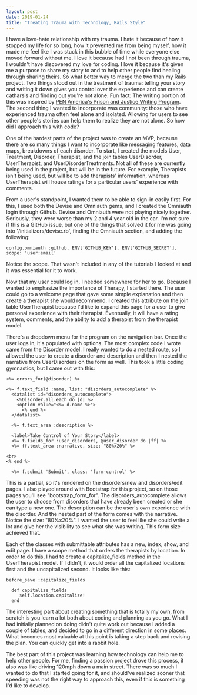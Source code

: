 ```yaml
---
layout: post
date: 2019-01-24
title: "Treating Trauma with Technology, Rails Style"
---
```

I have a love-hate relationship with my trauma. I hate it because of how it stopped my life for so long, how it prevented me from being myself, how it made me feel like I was stuck in this bubble of time while everyone else moved forward without me. I love it because had I not been through trauma, I wouldn't have discovered my love for coding. I love it because it's given me a purpose to share my story to and to help other people find healing through sharing theirs. So what better way to merge the two than my Rails project. Two things stood out in the treatment of trauma: telling your story and writing it down gives you control over the experience and can create catharsis and finding out you're not alone. Fun fact: The writing portion of this was inspired by [PEN America's Prison and Justice Writing Program](https://pen.org/prison-writing/]). The second thing I wanted to incorporate was community: those who have experienced trauma often feel alone and isolated. Allowing for users to see other people's stories can help them to realize they are not alone. So how did I approach this with code?

One of the hardest parts of the project was to create an MVP, because there are so many things I want to incorporate like messaging features, data maps, breakdowns of each disorder. To start, I created the models User, Treatment, Disorder, Therapist, and the join tables UserDisorder, UserTherapist, and UserDisorderTreatments. Not all of these are currently being used in the project, but will be in the future. For example, Therapists isn't being used, but will be to add therapists' information, whereas UserTherapist will house ratings for a particular users' experience with comments.

From a user's standpoint, I wanted them to be able to sign-in easily first. For this, I used both the Devise and Omniauth gems, and I created the Omniauth login through Github. Devise and Omniauth were not playing nicely together. Seriously, they were worse than my 2 and 4 year old in the car. I'm not sure if this is a GitHub issue, but one of the things that solved it for me was going into '/initializers/devise.rb', finding the Omniauth section, and adding the following:

```
config.omniauth :github, ENV['GITHUB_KEY'], ENV['GITHUB_SECRET'], scope: 'user:email'
```
Notice the scope. That wasn't included in any of the tutorials I looked at and it was essential for it to work.

Now that my user could log in, I needed somewhere for her to go. Because I wanted to emphasize the importance of Therapy, I started there. The user could go to a welcome page that gave some simple explanation and then create a therapist she would recommend. I created this attribute on the join table UserTherapist because I'd like to expand this page for a user to give personal experience with their therapist. Eventually, it will have a rating system, comments, and the ability to add a therapist from the therapist model.

There's a dropdown menu for the program on the navigation bar. Once the user logs in, it's populated with options. The most complex code I wrote came from the Disorder model. I really wanted to do a nested route, so I allowed the user to create a disorder and description and then I nested the narrative from UserDisorders on the form as well. This took a little coding gymnastics, but I came out with this:

```
<%= errors_for(@disorder) %>

<%= f.text_field :name, list: "disorders_autocomplete" %>
  <datalist id="disorders_autocomplete">
    <%Disorder.all.each do |d| %>
    <option value="<%= d.name %>">
      <% end %>
  </datalist>

  <%= f.text_area :description %>

  <label>Take Control of Your Story</label>
  <%= f.fields_for :user_disorders, @user_disorder do |ff| %>
  <%= ff.text_area :narrative, size: "80%x20%" %>

<br>
<% end %>

  <%= f.submit 'Submit', class: 'form-control' %>
  ```
This is a partial, so it's rendered on the disorders/new and disorders/edit pages. I also played around with Bootstrap for this project, so on those pages you'll see "bootstrap_form_for". The disorders_autocomplete allows the user to choose from disorders that have already been created or she can type a new one. The description can be the user's own experience with the disorder. And the nested part of the form comes with the narrative. Notice the size: "80%x20%". I wanted the user to feel like she could write a lot and give her the visibility to see what she was writing. This form size achieved that.

Each of the classes with submittable attributes has a new, index, show, and edit page. I have a scope method that orders the therapists by location. In order to do this, I had to create a capitalize_fields method in the UserTherapist model. If I didn't, it would order all the capitalized locations first and the uncapitalized second. It looks like this:

```
before_save :capitalize_fields

  def capitalize_fields
     self.location.capitalize!
  end
  ```

The interesting part about creating something that is totally my own, from scratch is you learn a lot both about coding and planning as you go. What I had initially planned on doing didn't quite work out because I added a couple of tables, and decided to go in a different direction in some places. What becomes most valuable at this point is taking a step back and revising the plan. You can quickly get into a rabbit hole.

The best part of this project was learning how technology can help me to help other people. For me, finding a passion project drove this process, it also was like driving 120mph down a main street. There was so much I wanted to do that I started going for it, and should've realized sooner that speeding was not the right way to approach this, even if this is something I'd like to develop.
